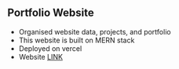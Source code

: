 ## Portfolio Website
  
  * Organised website data, projects, and portfolio
  * This website is built on MERN stack
  * Deployed on vercel
  * Website <a href="https://portfolio-new-nu-liart.vercel.app/">LINK</a>
